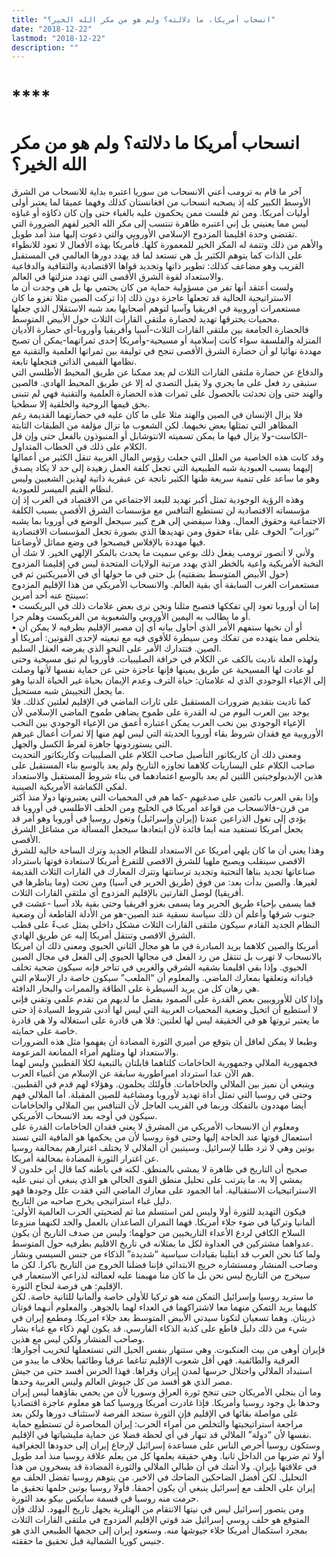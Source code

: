 ```yaml
---
title: "انسحاب أمريكا، ما دلالته؟ ولم هو من مكر الله الخير؟"
date: "2018-12-22"
lastmod: "2018-12-22"
description: ""
---
```

# ****

# **انسحاب أمريكا ما دلالته؟ ولم هو من مكر الله الخير؟**

آخر ما قام به ترومب أعني الانسحاب من سوريا اعتبره بداية للانسحاب من الشرق الأوسط الكبير كله إذ يصحبه انسحاب من افغانستان كذلك وفهما عميقا لما يعتبر أولى أوليات أمريكا. ومن ثم فلست ممن يحكمون عليه بالغباء حتى وإن كان ذكاؤه أو غباؤه ليس مما يعنيني بل إني اعتبره ظاهرة تنتسب إلى مكر الله الخير لفهم الضرورة التي تقتضي وحدة اقليمنا المزدوج الإسلامي الأوروبي والتي دعوت إليها منذ أمد طويل.  
والأهم من ذلك وتتمة له المكر الخير للمعمورة كلها. فأمريكا بهذه الأفعال لا تعود للانطواء على الذات كما يتوهم الكثير بل هي تستعد لما قد يهدد دورها العالمي في المستقبل القريب وهو مضاعف كذلك: تطوير ذاتها وتجديد قواها الاقتصادية والثقافية والدفاعية والاستعداد لقوة الشرق الأقصى التي تهدد منزلتها في العالم.  
ولست أعتقد أنها تفر من مسؤولية حماية من كان يحتمي بها بل هي وجدت أن ما الاستراتيجية الحالية قد تجعلها عاجزة دون ذلك إذا تركت الصين مثلا تغزو ما كان مستعمرات أوروبية في افريقيا وآسيا لتوهم أصحابها بعد شبه الاستقلال الذي جعلها محميات يخترقها تهديد لحضارة ملتقى القارات الثلاث حول الأبيض المتوسط.  
فالحضارة الجامعة بين ملتقى القارات الثلاث-آسيا وأفريقيا وأوروبا-أي حضارة الأديان المنزلة والفلسفة سواء كانت إسلامية أو مسيحية-وأمريكا إحدى ثمراتهما-يمكن أن تصبح مهددة نهائيا لو أن حضارة الشرق الأقصى تنجح في توليفة بين ثمراتها العلمية والتقنية مع نظامها القيمي الذاتي فتجعلها تابعة.  
والدفاع عن حضارة ملتقى القارات الثلاث لم يعد ممكنا عن طريق المحيط الأطلسي التي ستبقى رد فعل على ما يجري ولا يقبل التصدي له إلا عن طريق المحيط الهادي. فالصين والهند حتى وإن تحدثت بالحصول على ثمرات هذه الحضارة العلمية والتقنية فهي لم تتبنى بحق قيمها الروحية والخلقية إلا سطحيا.  
فلا يزال الإنسان في الصين والهند مثلا على ما كان عليه في حضارتهما القديمة رغم المظاهر التي تمثلها بعض نخبهما. لكن الشعوب ما تزال مؤلفة من الطبقات الثابتة -الكاست-ولا يزال فيها ما يمكن تسميته الانتوشابل أو المنبوذون بالفعل حتى وإن قل الكلام على ذلك في الخطاب المتداول.  
وقد كانت هذه الخاصية من العلل التي جعلت رؤوس المال الغربية تنقل الكثير من أعمالها إليهما بسبب العبودية شبه الطبيعية التي تجعل كلفة العمل زهيدة إلى حد لا يكاد يصدق وهو ما ساعد على تنمية سريعة ظنها الكثير ناتجة عن عبقرية ذاتية لهذين الشعبين وليس لنظام القيم الميسر للعبودية.  
وهذه الرؤية الوجودية تمثل أكبر تهديد للبعد الاجتماعي من الاقتصاد في الغرب إذ إن مؤسساته الاقتصادية لن تستطيع التنافس مع مؤسسات الشرق الأقصى بسبب الكلفة الاجتماعية وحقوق العمال. وهذا سيفضي إلى هرج كبير سيجعل الوضع في أوروبا بما يشبه “ثورات” الخوف على بقاء حقوق ومن تهديدها الذي بصورة تجعل المؤسسات الاقتصادية فيها مهددة بالإفلاس فيصبحوا في وضع مماثل لأوضاعنا.  
ولأني لا أتصور ترومب يفعل ذلك بوعي سميت ما يحدث بالمكر الإلهي الخير. لا شك أن النخبة الأمريكية واعية بالخطر الذي يهدد مرتبة الولايات المتحدة ليس في إقليمنا المزدوج (حول الأبيض المتوسط بضفتيه) بل حتى في ما حولها أي في الأميريكتين ثم في مستعمرات الغرب السابقة أي بقية العالم. والانسحاب الأمريكي من هذا الإقليم المزدوج سينتج عنه أحد أمرين:   
• إما أن أوروبا تعود إلى تفككها فتصبح مثلنا ونحن نرى بعض علامات ذلك في البريكست أو ما يطالب به اليمين الأوروبي والشعبوية من الفريكست وهلم جرا.  
• أو أن نخبها ستفهم الأمر الذي أحاول بيانه أي إن مصير الإقليم بطرفيه لا يمكن أن يتخلص مما يتهدده من تفكك ومن سيطرة للأقوى فيه مع تبعيته لإحدى القوتين: أمريكا أو الصين. فتتدارك الأمر على النحو الذي يفرضه العقل السليم.  
ولهذه العلة ناديت بالكف عن الكلام في خرافة الصليبيات. فأوروبا لم تبق مسيحية وحتى لو عادت لها المسيحية عن طريق يمينها فإنها عاجزة حتى عن حماية نفسها لأنها وصلت إلى الإعياء الوجودي الذي له علامتان: حياة الترف وعدم الإيمان بحياة غير الحياة الدنيا وهو ما يجعل التجييش شبه مستحيل.  
كما ناديت بتقديم ضرورات المستقبل على ثارات الماضي في الإقليم لعلتين كذلك. فلا يوجد بين العرب اليوم من له القدرة على طموح يضاهي طموح الماضي الإسلامي لأن الإعياء الوجودي بين نخب العرب يمكن اعتباره أعمق من الإعياء الوجودي بين النخب الأوروبية مع فقدان شروط بقاء أوروبا الحديثة التي ليس لهم منها إلا ثمرات أعمال غيرهم التي يستوردونها جاهزة لفرط الكسل والجهل.  
ومعنى ذلك أن كاريكاتور التأصيل صاحب الكلام على الصليبيات وكاريكاتور التحديث صاحب الكلام على اليساريات كلاهما تجاوزه التاريخ ولم يعد بالوسع بناء المستقبل على هذين الإيديولوجيتين اللتين لم يعد بالوسع اعتمادهما في بناء شروط المستقبل والاستعداد لفكي الكماشة الأمريكية الصينية.  
وإذا بقي العرب نائمين على صدغيهم -كما هم في المحميات التي يعتبرونها دولا منذ أكثر من قرن-فالانسحاب من قواعد أمريكا في الخليج ومن الحلف الاطلسي في أوروبا قد يؤدي إلى تغول الذراعين عندنا (إيران وإسرائيل) وتغول روسيا في أوروبا وهو أمر قد يجعل أمريكا تستفيد منه أيما فائدة لأن ابتعادها سيجعل المسألة من مشاغل الشرق الأقصى.  
وهذا يعني أن ما كان يلهي أمريكا عن الاستعداد للنظام الجديد وترك الساحة خالية للشرق الاقصى سينقلب ويصبح ملهيا للشرق الاقصى للتفرغ أمريكا لاستعادة قوتها باسترداد صناعاتها تجديد بناها التحتية وتجديد ترسانتها وتترك المعارك في القارات الثلاث القديمة لغيرها. والصين بدأت بعد: من فوق (طريق الحرير في آسيا) ومن تحت (وما يناظرها في أفريقيا) لوصل القارتين بالإقليم المزدوج أي ملتقى القارات الثلاث.  
فما يسمى بإحياء طريق الحرير وما يسمى بغزو افريقيا وحتى بقية بلاد آسيا -عشت في جنوب شرقها وأعلم أن ذلك سياسة نسقية عند الصين-هو من الأدلة القاطعة أن وضعية النظام الجديد القادم سيكون ملتقى القارات الثلاث مشكل داخلي يمثل عبءً على قطب الشرق الاقصى وتنتقل أمريكا إليه عن طريق الهادي.  
أمريكا والصين كلاهما يريد المبادرة في ما هو مجال الثاني الحيوي ومعنى ذلك أن امريكا بالانسحاب لا تهرب بل تنتقل من رد الفعل في مجالها الحيوي إلى الفعل في مجال الصين الحيوي. وإذا بقي اقليمنا بشقيه الشرقي والغربي في تناحر فإنه سيكون ضحية تخلف قياداته وتعلقها بمعارك الماضي. والمعلوم أن “الملعب” سيكون خاصة دار الإسلام التي هي رهان كل من يريد السيطرة على الطاقة والممرات والبحار الدافئة.  
وإذا كان للأوروبيين بعض القدرة على الصمود بفضل ما لديهم من تقدم علمي وتقني فإني لا أستطيع أن اتخيل وضعية المحميات العربية التي ليس لها أدنى شروط السيادة إذ حتى ما يعتبر ثروتها هو في الحقيقة ليس لها لعلتين: فلا هي قادرة على استغلاله ولا هي قادرة خاصة على حمايته.  
وطبعا لا يمكن لعاقل أن يتوقع من أميري الثورة المضادة أن يفهموا مثل هذه الضرورات والاستعداد لها ومثلهم أمراء الممانعة المزعومة.  
فجمهورية الملالي وجمهورية الحاخامات كلتاهما قابلتان بالتبعية لكلا القطبين وليس لهما هم الآن عدا استرداد امبراطورية سابقة عن الإسلام من أغبياء العرب.  
وينبغي أن نميز بين الملالي والحاخامات. فأولئك يحلمون. وهؤلاء لهم قدم في القطبين. وحتى في روسيا التي تمثل أداة تهديد لأوروبا ومشاغبة للصين المقبلة. أما الملالي فهم أيضا مهددون بالتفكك وربما في القريب العاجل لأن التنافس بين الملالي والحاخامات سيكون في أوجه بعد الانسحاب الأمريكي.  
ومعلوم أن الانسحاب الأمريكي من المشرق لا يعني فقدان الحاخامات القدرة على استعمال قوتها عند الحاجة إليها وحتى قوة روسيا لأن من يحكمها هو المافية التي تسند بوتين وهي لا ترد طلبا لإسرائيل. وسيتبين أن الملالي لا يختلف اغترارهم بمحالفة روسيا عن اغترار الثورة المضادة بمحالفة أمريكا.  
صحيح أن التاريخ في ظاهرة لا يمشي بالمنطق. لكنه في باطنه كما قال ابن خلدون لا يمشي إلا به. ما يترتب على تحليل منطق القوى الحالي هو الذي ينبغي أن تبنى عليه الاستراتيجيات الاستقبالية. أما الجمود على معارك الماضي التي فقدت علل وجودها فهو دليل غباء استراتيجي يخرج صاحبه من التاريخ.  
فيكون التهديد للثورة أولا وليس لمن استسلم منا ثم لضحيتي الحرب العالمية الأولى: ألمانيا وتركيا في ضوء جلاء أمريكا. فهما النمران الصاعدان بالعمل والجد لكنهما منزوعا السلاح الكافي لردع الأعداء التاريخيين من حولهما: وليس من صدف التاريخ أن يكون عدواهما مشتركين في العداوة لكل ما يمثلانه في تاريخ الاقليم بطرفيه حول المتوسط.  
ولما كنا نحن العرب قد ابتلينا بقيادات سياسية “شديدة” الذكاء من جنس السيسي وبشار وصاحب المنشار ومستشاره خريج الابتدائي فإننا فضلنا الخروج من التاريخ باكرا. لكن ما سيخرج من التاريخ ليس نحن بل ما كان منا مهيمنا عليه لعمالته لذراعي الاستعمار في الإقليم: هي فرصة لنجاح الثورة.   
ما ستريد روسيا وإسرائيل التمكن منه هو تركيا للأولى خاصة وألمانيا للثانية خاصة. لكن كليهما يريد التمكن منهما معا لاشتراكهما في العداء لهما بالجوهر. والمعلوم أنـهما قوتان ذريتان. وهما تسعيان لتكونا سيدتي الأبيض المتوسط بعد جلاء امريكا. ومطمع إيران في شيء من ذلك دليل قاطع على كذبة الذكاء الفارسي. قد يكون لهم ذكاء مع غباء بشار وصاحب المنشار ولكن ليس مع هذين.  
فإيران أوهى من بيت العنكبوت. وهي ستنهار بنفس الحيل التي تستعملها لتخريب أجوارها: العرقية والطائفية. فهي أقل شعوب الإقليم تناغما عرقيا وطائفيا بخلاف ما يبدو من استبداد الملالي واحتلال حرسها لمدن إيران وقراها. فهذا الحرس أفسد حتى من جيش مصر الذي هو أفسد من كل جيوش العالم وليس العربية وحدها.  
وما أن ينجلي الأمريكان حتى تنجح ثورة العراق وسوريا لأن من يحمي بقاؤهما ليس إيران وحدها بل وجود روسيا وأمريكا. فإذا غادرت أمريكا وروسيا كما هو معلوم عاجزة اقتصاديا على مواصلة بقائها في الإقليم فإن الثورة ستجد الفرصة لاستئناف دورها ولكن بعد مراجعة استراتيجيتها والتخلص من أمراء الحرب: إيران المحاصرة لن تستطيع حماية نفسها لأن “دولة” الملالي قد تنهار في أي لحظة فضلا عن حماية مليشياتها في الإقليم.  
وستكون روسيا أحرص الناس على مساعدة إسرائيل لإرجاع إيران إلى حدودها الجغرافية أولا ثم ضربها من الداخل ثانيا. وهي حقيقة يعلمها كل من يعلم علاقة روسيا منذ أمد طويل في علاقتها بإيران. ولا أشك في أن طبالي الملالي والثورة المضادة قد يسخرون من هذا التحليل. لكن أفضل الضاحكين الضاحك في الاخير. من يتوهم روسيا تفضل الحلف مع إيران على الحلف مع إسرائيل ينبغي أن يكون أحمقا. فأولا روسيا بوتين حلمها تحقيق ما حرمت منه روسيا في قسمة سايكس بيكو بعد الثورة.  
ومن يتصور إسرائيل ليس في نيتها الانتقام من الهتلرية يجهل تاريخ اليهود. لذلك فإن المتوقع هو حلف روسي إسرائيل ضد قوتي الإقليم المزدوج في ملتقى القارات الثلاث بمجرد استكمال أمريكا جلاء جيوشها منه. وستعود إيران إلى حجمها الطبيعي الذي هو جنيس كوريا الشمالية قبل تحقيق ما حققته.

###